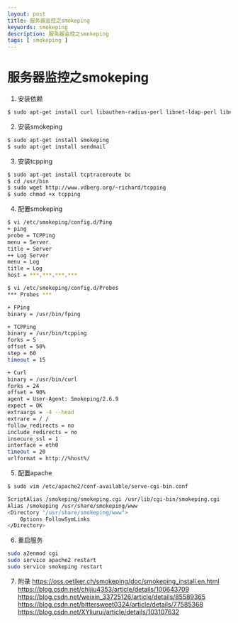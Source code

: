 ```yaml
---
layout: post
title: 服务器监控之smokeping
keywords: smokeping
description: 服务器监控之smokeping
tags: [ smokeping ]
---
```

# 服务器监控之smokeping

1. 安装依赖
```bash
$ sudo apt-get install curl libauthen-radius-perl libnet-ldap-perl libnet-dns-perl libio-socket-ssl-perl libnet-telnet-perl libsocket6-perl libio-socket-inet6-perl apache2
```


2. 安装smokeping
```bash
$ sudo apt-get install smokeping
$ sudo apt-get install sendmail
```

3. 安装tcpping
```bash
$ sudo apt-get install tcptraceroute bc
$ cd /usr/bin
$ sudo wget http://www.vdberg.org/~richard/tcpping
$ sudo chmod +x tcpping
```

4. 配置smokeping
```bash
$ vi /etc/smokeping/config.d/Ping
+ ping
probe = TCPPing
menu = Server
title = Server
++ Log Server
menu = Log
title = Log
host = ***.***.***.***

$ vi /etc/smokeping/config.d/Probes
*** Probes ***

+ FPing
binary = /usr/bin/fping

+ TCPPing
binary = /usr/bin/tcpping
forks = 5
offset = 50%
step = 60
timeout = 15

+ Curl
binary = /usr/bin/curl
forks = 24
offset = 90%
agent = User-Agent: Smokeping/2.6.9
expect = OK
extraargs = -4 --head
extrare = / /
follow_redirects = no
include_redirects = no
insecure_ssl = 1
interface = eth0
timeout = 20
urlformat = http://%host%/
```

5. 配置apache
```bash
$ sudo vim /etc/apache2/conf-available/serve-cgi-bin.conf

ScriptAlias /smokeping/smokeping.cgi /usr/lib/cgi-bin/smokeping.cgi
Alias /smokeping /usr/share/smokeping/www
<Directory "/usr/share/smokeping/www">
	Options FollowSymLinks
</Directory>
```

6. 重启服务
```bash
sudo a2enmod cgi
sudo service apache2 restart
sudo service smokeping restart
```


7. 附录
https://oss.oetiker.ch/smokeping/doc/smokeping_install.en.html
https://blog.csdn.net/chijiu4353/article/details/100643709
https://blog.csdn.net/weixin_33725126/article/details/85589365
https://blog.csdn.net/bittersweet0324/article/details/77585368
https://blog.csdn.net/XYliurui/article/details/103107632